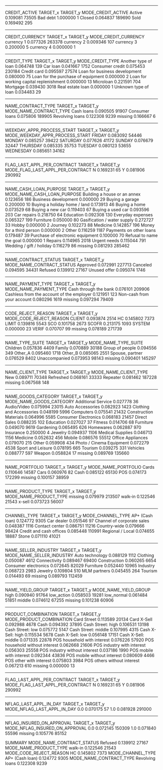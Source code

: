 ********************************
CREDIT_ACTIVE
                    TARGET_x  TARGET_y
MODE_CREDIT_ACTIVE
Active              0.109081     73505
Bad debt            1.000000         1
Closed              0.064837    189690
Sold                0.169492       295
********************************
CREDIT_CURRENCY
                      TARGET_x  TARGET_y
MODE_CREDIT_CURRENCY
currency 1            0.077326    263378
currency 2            0.009346       107
currency 3            0.200000         5
currency 4            0.000000         1
********************************
CREDIT_TYPE
                                        TARGET_x  TARGET_y
MODE_CREDIT_TYPE
Another type of loan                    0.064748       139
Car loan                                0.041667      1752
Consumer credit                         0.075453    230184
Credit card                             0.095597     27574
Loan for business development           0.080000        75
Loan for the purchase of equipment      0.000000         2
Loan for working capital replenishment  0.000000        13
Microloan                               0.221591       704
Mortgage                                0.039430      3018
Real estate loan                        0.000000         1
Unknown type of loan                    0.034483        29
********************************
NAME_CONTRACT_TYPE
                         TARGET_x  TARGET_y
MODE_NAME_CONTRACT_TYPE
Cash loans               0.090505     91907
Consumer loans           0.075806    189905
Revolving loans          0.122308      9239
missing                  0.166667         6
********************************
WEEKDAY_APPR_PROCESS_START
                                 TARGET_x  TARGET_y
MODE_WEEKDAY_APPR_PROCESS_START
FRIDAY                           0.083092     54446
MONDAY                           0.085257     39422
SATURDAY                         0.077626     41172
SUNDAY                           0.076679     32447
THURSDAY                         0.085335     35753
TUESDAY                          0.080123     53655
WEDNESDAY                        0.085651     34162
********************************
FLAG_LAST_APPL_PER_CONTRACT
                                  TARGET_x  TARGET_y
MODE_FLAG_LAST_APPL_PER_CONTRACT
N                                 0.169231        65
Y                                 0.081906    290992
********************************
NAME_CASH_LOAN_PURPOSE
                                  TARGET_x  TARGET_y
MODE_NAME_CASH_LOAN_PURPOSE
Building a house or an annex      0.123656       186
Business development              0.000000        29
Buying a garage                   0.200000        10
Buying a holiday home / land      0.173913        46
Buying a home                     0.073529        68
Buying a new car                  0.119403        67
Buying a used car                 0.093596       203
Car repairs                       0.218750        64
Education                         0.092308       130
Everyday expenses                 0.065327       199
Furniture                         0.050000        80
Gasification / water supply       0.272727        33
Hobby                             0.000000         2
Journey                           0.102273        88
Medicine                          0.142857       196
Money for a third person          0.000000         2
Other                             0.116259      1187
Payments on other loans           0.179487        39
Purchase of electronic equipment  0.100000        70
Refusal to name the goal          0.000000         1
Repairs                           0.114965      2018
Urgent needs                      0.115044       791
Wedding / gift / holiday          0.116279        86
missing                           0.081293    285462
********************************
NAME_CONTRACT_STATUS
                           TARGET_x  TARGET_y
MODE_NAME_CONTRACT_STATUS
Approved                   0.072991    227713
Canceled                   0.094595     34431
Refused                    0.139912     27167
Unused offer               0.095074      1746
********************************
NAME_PAYMENT_TYPE
                                           TARGET_x  TARGET_y
MODE_NAME_PAYMENT_TYPE
Cash through the bank                      0.076101    209906
Cashless from the account of the employer  0.121951       123
Non-cash from your account                 0.080296      1619
missing                                    0.097294     79409
********************************
CODE_REJECT_REASON
                         TARGET_x  TARGET_y
MODE_CODE_REJECT_REASON
CLIENT                   0.093874      2514
HC                       0.145802      7373
LIMIT                    0.139816      5543
SCO                      0.101758      2673
SCOFR                    0.213175      1093
SYSTEM                   0.000000        23
VERIF                    0.070707        99
missing                  0.078189    271739
********************************
NAME_TYPE_SUITE
                      TARGET_x  TARGET_y
MODE_NAME_TYPE_SUITE
Children              0.057836      4409
Family                0.070889     30188
Group of people       0.094556       349
Other_A               0.095460      1718
Other_B               0.085065      2551
Spouse, partner       0.076529      8402
Unaccompanied         0.073953     98143
missing               0.090401    145297
********************************
NAME_CLIENT_TYPE
                       TARGET_x  TARGET_y
MODE_NAME_CLIENT_TYPE
New                    0.089711     70348
Refreshed              0.068161     33333
Repeater               0.081462    187228
missing                0.067568       148
********************************
NAME_GOODS_CATEGORY
                          TARGET_x  TARGET_y
MODE_NAME_GOODS_CATEGORY
Additional Service        0.027778        36
Audio/Video               0.075994     23015
Auto Accessories          0.082923      1423
Clothing and Accessories  0.048199      5996
Computers                 0.075541     21432
Construction Materials    0.064996      5585
Consumer Electronics      0.068183     21457
Direct Sales              0.088235       102
Education                 0.027027        37
Fitness                   0.014706        68
Furniture                 0.049070      9619
Gardening                 0.065495       626
Homewares                 0.062887       970
Insurance                 0.250000         4
Jewelry                   0.094937      1106
Medical Supplies          0.046713      1156
Medicine                  0.052632       456
Mobile                    0.086576     55512
Office Appliances         0.079070       215
Other                     0.059908       434
Photo / Cinema Equipment  0.072279      4538
Sport and Leisure         0.078195       665
Tourism                   0.039275       331
Vehicles                  0.088777       597
Weapon                    0.058824        17
missing                   0.089769    135660
********************************
NAME_PORTFOLIO
                     TARGET_x  TARGET_y
MODE_NAME_PORTFOLIO
Cards                0.110646     14587
Cars                 0.060976        82
Cash                 0.085122     65130
POS                  0.074173    172299
missing              0.100157     38959
********************************
NAME_PRODUCT_TYPE
                        TARGET_x  TARGET_y
MODE_NAME_PRODUCT_TYPE
missing                 0.079979    213507
walk-in                 0.122546     21543
x-sell                  0.073723     56007
********************************
CHANNEL_TYPE
                            TARGET_x  TARGET_y
MODE_CHANNEL_TYPE
AP+ (Cash loan)             0.124772      9305
Car dealer                  0.051546        97
Channel of corporate sales  0.048387      1116
Contact center              0.086751     11216
Country-wide                0.079666     98424
Credit and cash offices     0.085448    110991
Regional / Local            0.074655     18887
Stone                       0.071110     41021
********************************
NAME_SELLER_INDUSTRY
                           TARGET_x  TARGET_y
MODE_NAME_SELLER_INDUSTRY
Auto technology            0.088129      1112
Clothing                   0.050087      4612
Connectivity               0.089467     69400
Construction               0.060265      6654
Consumer electronics       0.072645     82029
Furniture                  0.052440     10965
Industry                   0.068723      2983
Jewelry                    0.109804       510
MLM partners               0.045455       264
Tourism                    0.014493        69
missing                    0.089793    112459
********************************
NAME_YIELD_GROUP
                       TARGET_x  TARGET_y
MODE_NAME_YIELD_GROUP
high                   0.090940     91764
low_action             0.058503     19281
low_normal             0.061484     51851
middle                 0.074612     67255
missing                0.101238     60906
********************************
PRODUCT_COMBINATION
                                TARGET_x  TARGET_y
MODE_PRODUCT_COMBINATION
Card Street                     0.113589     20134
Card X-Sell                     0.092988      4678
Cash                            0.094392     37895
Cash Street: high               0.106531     13198
Cash Street: low                0.075772      5147
Cash Street: middle             0.107995      4315
Cash X-Sell: high               0.115534      5678
Cash X-Sell: low                0.056148     17151
Cash X-Sell: middle             0.071335     22878
POS household with interest     0.076226     57920
POS household without interest  0.062668     21606
POS industry with interest      0.056303     25558
POS industry without interest   0.037186      1990
POS mobile with interest        0.092344     43836
POS mobile without interest     0.080609      4466
POS other with interest         0.075803      3984
POS others without interest     0.067213       610
missing                         0.000000        13
********************************
FLAG_LAST_APPL_PER_CONTRACT
                                  TARGET_x  TARGET_y
MODE_FLAG_LAST_APPL_PER_CONTRACT
N                                 0.169231        65
Y                                 0.081906    290992
********************************
NFLAG_LAST_APPL_IN_DAY
                             TARGET_x  TARGET_y
MODE_NFLAG_LAST_APPL_IN_DAY
0.0                          0.070175        57
1.0                          0.081928    291000
********************************
NFLAG_INSURED_ON_APPROVAL
                                TARGET_x  TARGET_y
MODE_NFLAG_INSURED_ON_APPROVAL
0.0                             0.072145    150309
1.0                             0.071840     55596
missing                         0.105776     85152


SUMMARY
MODE_NAME_CONTRACT_STATUS  Refused          0.139912   27167
MODE_NAME_PRODUCT_TYPE     walk-in          0.122546   21543
MODE_CODE_REJECT_REASON    HC               0.145802    7373
MODE_CHANNEL_TYPE          AP+ (Cash loan)  0.124772    9305
MODE_NAME_CONTRACT_TYPE    Revolving loans  0.122308    9239